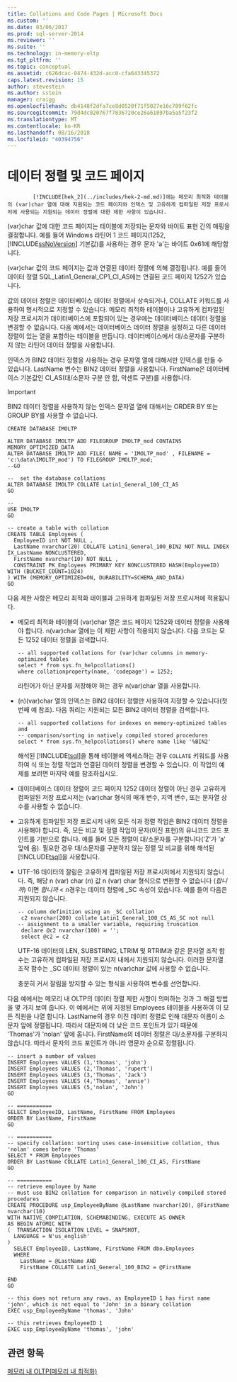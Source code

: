 ```yaml
---
title: Collations and Code Pages | Microsoft Docs
ms.custom: ''
ms.date: 03/06/2017
ms.prod: sql-server-2014
ms.reviewer: ''
ms.suite: ''
ms.technology: in-memory-oltp
ms.tgt_pltfrm: ''
ms.topic: conceptual
ms.assetid: c626dcac-0474-432d-acc0-cfa643345372
caps.latest.revision: 15
author: stevestein
ms.author: sstein
manager: craigg
ms.openlocfilehash: db4148f2dfa7ce8d0520f71f5027e16c789f62fc
ms.sourcegitcommit: 79d4dc820767f7836720ce26a61097ba5a5f23f2
ms.translationtype: MT
ms.contentlocale: ko-KR
ms.lasthandoff: 08/16/2018
ms.locfileid: "40394756"
---
```

# <a name="collations-and-code-pages"></a>데이터 정렬 및 코드 페이지
  
            [!INCLUDE[hek_2](../includes/hek-2-md.md)]에는 메모리 최적화 테이블의 (var)char 열에 대해 지원되는 코드 페이지와 인덱스 및 고유하게 컴파일된 저장 프로시저에 사용되는 지원되는 데이터 정렬에 대한 제한 사항이 있습니다.  
  
 (var)char 값에 대한 코드 페이지는 테이블에 저장되는 문자와 바이트 표현 간의 매핑을 결정합니다. 예를 들어 Windows 라틴어 1 코드 페이지(1252, [!INCLUDE[ssNoVersion](../includes/ssnoversion-md.md)] 기본값)를 사용하는 경우 문자 'a'는 바이트 0x61에 해당합니다.  
  
 (var)char 값의 코드 페이지는 값과 연결된 데이터 정렬에 의해 결정됩니다. 예를 들어 데이터 정렬 SQL_Latin1_General_CP1_CI_AS에는 연결된 코드 페이지 1252가 있습니다.  
  
 값의 데이터 정렬은 데이터베이스 데이터 정렬에서 상속되거나, COLLATE 키워드를 사용하여 명시적으로 지정할 수 있습니다. 메모리 최적화 테이블이나 고유하게 컴파일된 저장 프로시저가 데이터베이스에 포함되어 있는 경우에는 데이터베이스 데이터 정렬을 변경할 수 없습니다. 다음 예에서는 데이터베이스 데이터 정렬을 설정하고 다른 데이터 정렬이 있는 열을 포함하는 테이블을 만듭니다. 데이터베이스에서 대/소문자를 구분하지 않는 라틴어 데이터 정렬을 사용합니다.  
  
 인덱스가 BIN2 데이터 정렬을 사용하는 경우 문자열 열에 대해서만 인덱스를 만들 수 있습니다. LastName 변수는 BIN2 데이터 정렬을 사용합니다. FirstName은 데이터베이스 기본값인 CI_AS(대/소문자 구분 안 함, 악센트 구분)를 사용합니다.  
  
> [!IMPORTANT]  
>  BIN2 데이터 정렬을 사용하지 않는 인덱스 문자열 열에 대해서는 ORDER BY 또는 GROUP BY를 사용할 수 없습니다.  
  
```tsql  
CREATE DATABASE IMOLTP  
  
ALTER DATABASE IMOLTP ADD FILEGROUP IMOLTP_mod CONTAINS MEMORY_OPTIMIZED_DATA  
ALTER DATABASE IMOLTP ADD FILE( NAME = 'IMOLTP_mod' , FILENAME = 'c:\data\IMOLTP_mod') TO FILEGROUP IMOLTP_mod;  
--GO  
  
--  set the database collations  
ALTER DATABASE IMOLTP COLLATE Latin1_General_100_CI_AS  
GO  
  
--  
USE IMOLTP   
GO  
  
-- create a table with collation  
CREATE TABLE Employees (  
  EmployeeID int NOT NULL ,   
  LastName nvarchar(20) COLLATE Latin1_General_100_BIN2 NOT NULL INDEX IX_LastName NONCLUSTERED,   
  FirstName nvarchar(10) NOT NULL ,  
  CONSTRAINT PK_Employees PRIMARY KEY NONCLUSTERED HASH(EmployeeID)  WITH (BUCKET_COUNT=1024)  
) WITH (MEMORY_OPTIMIZED=ON, DURABILITY=SCHEMA_AND_DATA)  
GO  
```  
  
 다음 제한 사항은 메모리 최적화 테이블과 고유하게 컴파일된 저장 프로시저에 적용됩니다.  
  
-   메모리 최적화 테이블의 (var)char 열은 코드 페이지 1252와 데이터 정렬을 사용해야 합니다. n(var)char 열에는 이 제한 사항이 적용되지 않습니다. 다음 코드는 모든 1252 데이터 정렬을 검색합니다.  
  
    ```tsql  
    -- all supported collations for (var)char columns in memory-optimized tables  
    select * from sys.fn_helpcollations()  
    where collationproperty(name, 'codepage') = 1252;  
    ```  
  
     라틴어가 아닌 문자를 저장해야 하는 경우 n(var)char 열을 사용합니다.  
  
-   (n)(var)char 열의 인덱스는 BIN2 데이터 정렬만 사용하여 지정할 수 있습니다(첫 번째 예 참조). 다음 쿼리는 지원되는 모든 BIN2 데이터 정렬을 검색합니다.  
  
    ```tsql  
    -- all supported collations for indexes on memory-optimized tables and   
    -- comparison/sorting in natively compiled stored procedures  
    select * from sys.fn_helpcollations() where name like '%BIN2'  
    ```  
  
     해석된 [!INCLUDE[tsql](../includes/tsql-md.md)]을 통해 테이블에 액세스하는 경우 `COLLATE` 키워드를 사용하여 식 또는 정렬 작업과 연결된 데이터 정렬을 변경할 수 있습니다. 이 작업의 예제를 보려면 마지막 예를 참조하십시오.  
  
-   데이터베이스 데이터 정렬이 코드 페이지 1252 데이터 정렬이 아닌 경우 고유하게 컴파일된 저장 프로시저는 (var)char 형식의 매개 변수, 지역 변수, 또는 문자열 상수를 사용할 수 없습니다.  
  
-   고유하게 컴파일된 저장 프로시저 내의 모든 식과 정렬 작업은 BIN2 데이터 정렬을 사용해야 합니다. 즉, 모든 비교 및 정렬 작업이 문자(이진 표현)의 유니코드 코드 포인트를 기반으로 합니다. 예를 들어 모든 정렬이 대/소문자를 구분합니다('Z'가 'a' 앞에 옴). 필요한 경우 대/소문자를 구분하지 않는 정렬 및 비교를 위해 해석된 [!INCLUDE[tsql](../includes/tsql-md.md)]을 사용합니다.  
  
-   UTF-16 데이터의 잘림은 고유하게 컴파일된 저장 프로시저에서 지원되지 않습니다. 즉, 해당 n (var) char (*n*) 값 n (var) char 형식으로 변환할 수 없습니다 (*합니까*) 이면 *합니까* < *n*경우는 데이터 정렬에 _SC 속성이 있습니다. 예를 들어 다음은 지원되지 않습니다.  
  
    ```tsql  
    -- column definition using an _SC collation  
     c2 nvarchar(200) collate Latin1_General_100_CS_AS_SC not null   
    -- assignment to a smaller variable, requiring truncation  
     declare @c2 nvarchar(100) = '';  
     select @c2 = c2  
    ```  
  
     UTF-16 데이터의 LEN, SUBSTRING, LTRIM 및 RTRIM과 같은 문자열 조작 함수는 고유하게 컴파일된 저장 프로시저 내에서 지원되지 않습니다. 이러한 문자열 조작 함수는 _SC 데이터 정렬이 있는 n(var)char 값에 사용할 수 없습니다.  
  
     충분히 커서 잘림을 방지할 수 있는 형식을 사용하여 변수를 선언합니다.  
  
 다음 예에서는 메모리 내 OLTP의 데이터 정렬 제한 사항이 의미하는 것과 그 해결 방법을 몇 가지 보여 줍니다. 이 예에서는 위에 지정된 Employees 테이블을 사용하여 이 모든 직원을 나열 합니다. LastName의 경우 이진 데이터 정렬로 인해 대문자 이름이 소문자 앞에 정렬됩니다. 따라서 대문자에 더 낮은 코드 포인트가 있기 때문에 'Thomas'가 'nolan' 앞에 옵니다. FirstName의 데이터 정렬은 대/소문자를 구분하지 않습니다. 따라서 문자의 코드 포인트가 아니라 영문자 순으로 정렬됩니다.  
  
```tsql  
-- insert a number of values  
INSERT Employees VALUES (1,'thomas', 'john')  
INSERT Employees VALUES (2,'Thomas', 'rupert')  
INSERT Employees VALUES (3,'Thomas', 'Jack')  
INSERT Employees VALUES (4,'Thomas', 'annie')  
INSERT Employees VALUES (5,'nolan', 'John')  
GO  
  
-- ===========  
SELECT EmployeeID, LastName, FirstName FROM Employees  
ORDER BY LastName, FirstName  
GO  
  
-- ===========  
-- specify collation: sorting uses case-insensitive collation, thus 'nolan' comes before 'Thomas'  
SELECT * FROM Employees  
ORDER BY LastName COLLATE Latin1_General_100_CI_AS, FirstName  
GO  
  
-- ===========  
-- retrieve employee by Name  
-- must use BIN2 collation for comparison in natively compiled stored procedures  
CREATE PROCEDURE usp_EmployeeByName @LastName nvarchar(20), @FirstName nvarchar(10)  
WITH NATIVE_COMPILATION, SCHEMABINDING, EXECUTE AS OWNER  
AS BEGIN ATOMIC WITH   
(  TRANSACTION ISOLATION LEVEL = SNAPSHOT,  
  LANGUAGE = N'us_english'  
)  
  SELECT EmployeeID, LastName, FirstName FROM dbo.Employees  
  WHERE   
    LastName = @LastName AND  
    FirstName COLLATE Latin1_General_100_BIN2 = @FirstName  
  
END  
GO  
  
-- this does not return any rows, as EmployeeID 1 has first name 'john', which is not equal to 'John' in a binary collation  
EXEC usp_EmployeeByName 'thomas', 'John'  
  
-- this retrieves EmployeeID 1  
EXEC usp_EmployeeByName 'thomas', 'john'  
```  
  
## <a name="see-also"></a>관련 항목  
 [메모리 내 OLTP&#40;메모리 내 최적화&#41;](../relational-databases/in-memory-oltp/in-memory-oltp-in-memory-optimization.md)  
  
  
